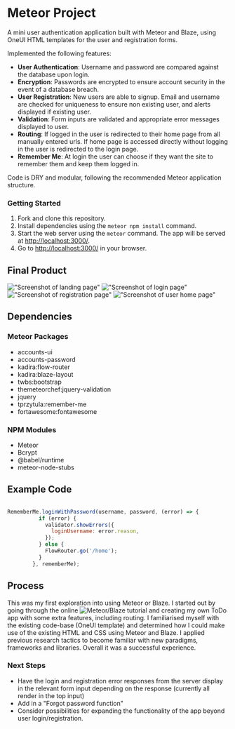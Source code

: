 # Meteor Project

A mini user authentication application built with Meteor and Blaze, using OneUI HTML templates for the user and registration forms. 

Implemented the following features:

* **User Authentication**: Username and password are compared against the database upon login.
* **Encryption**: Passwords are encrypted to ensure account security in the event of a database breach.
* **User Registration**: New users are able to signup. Email and username are checked for uniqueness to ensure non existing user, and alerts displayed if existing user.
* **Validation**: Form inputs are validated and appropriate error messages displayed to user.
* **Routing**: If logged in the user is redirected to their home page from all manually entered urls. If home page is accessed directly without logging in the user is redirected to the login page.
* **Remember Me**: At login the user can choose if they want the site to remember them and keep them logged in.

Code is DRY and modular, following the recommended Meteor application structure.

### Getting Started

1. Fork and clone this repository.
2. Install dependencies using the `meteor npm install` command.
3. Start the web server using the `meteor` command. The app will be served at <http://localhost:3000/>.
4. Go to <http://localhost:3000/> in your browser.


## Final Product

!["Screenshot of landing page"](https://github.com/gmcauliffe/meteor-project/blob/master/docs/landing-page.png?raw=true)
!["Screenshot of login page"](https://github.com/gmcauliffe/meteor-project/blob/master/docs/login.png?raw=true)
!["Screenshot of registration page"](https://github.com/gmcauliffe/meteor-project/blob/master/docs/register.png?raw=true)
!["Screenshot of user home page"](https://github.com/gmcauliffe/meteor-project/blob/master/docs/user-home-page.png?raw=true)

## Dependencies

### Meteor Packages
* accounts-ui
* accounts-password
* kadira:flow-router
* kadira:blaze-layout
* twbs:bootstrap
* themeteorchef:jquery-validation
* jquery
* tprzytula:remember-me
* fortawesome:fontawesome

### NPM Modules
* Meteor
* Bcrypt
* @babel/runtime
* meteor-node-stubs


## Example Code

``` Javascript

RememberMe.loginWithPassword(username, password, (error) => {
          if (error) {
            validator.showErrors({
              loginUsername: error.reason,
            });
          } else {
            FlowRouter.go('/home');
          }
        }, rememberMe);


```
## Process

This was my first exploration into using Meteor or Blaze. I started out by going through the online ![Meteor/Blaze tutorial](https://www.meteor.com/tutorials/blaze/creating-an-app) and creating my own ToDo app with some extra features, including routing. I familiarised myself with the existing code-base (OneUI template) and determined how I could make use of the existing HTML and CSS using Meteor and Blaze. I applied previous research tactics to become familiar with new paradigms, frameworks and libraries. Overall it was a successful experience.

### Next Steps
* Have the login and registration error responses from the server display in the relevant form input depending on the response (currently all render in the top input) 
* Add in a "Forgot password function"
* Consider possibilities for expanding the functionality of the app beyond user login/registration.


